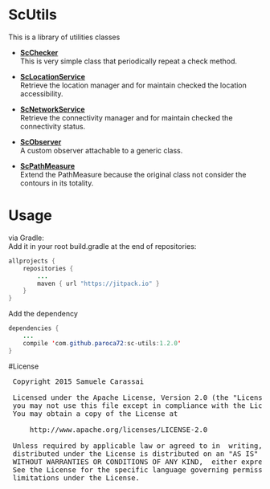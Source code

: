 # ScUtils
This is a library of utilities classes

- **[ScChecker](ScChecker.md)**<br />
This is very simple class that periodically repeat a check method.

- **[ScLocationService](ScLocationService.md)**<br />
Retrieve the location manager and for maintain checked the location accessibility.

- **[ScNetworkService](ScNetworkService.md)**<br />
Retrieve the connectivity manager and for maintain checked the connectivity status.

- **[ScObserver](ScObserver.md)**<br />
A custom observer attachable to a generic class.

- **[ScPathMeasure](ScPathMeasure.md)**<br />
Extend the PathMeasure because the original class not consider the contours in its totality.


# Usage

via Gradle:
<br />
Add it in your root build.gradle at the end of repositories:
```java
allprojects {
	repositories {
		...
		maven { url "https://jitpack.io" }
	}
}
```

Add the dependency
```java
dependencies {
    ...
    compile 'com.github.paroca72:sc-utils:1.2.0'
}
```

#License
<pre>
 Copyright 2015 Samuele Carassai

 Licensed under the Apache License, Version 2.0 (the "License");
 you may not use this file except in compliance with the License.
 You may obtain a copy of the License at

     http://www.apache.org/licenses/LICENSE-2.0

 Unless required by applicable law or agreed to in  writing, software
 distributed under the License is distributed on an "AS IS" BASIS,
 WITHOUT WARRANTIES OR CONDITIONS OF ANY KIND,  either express or implied.
 See the License for the specific language governing permissions and
 limitations under the License.
</pre>

